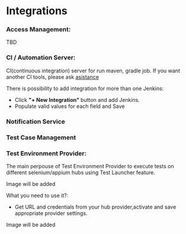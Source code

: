 # Integrations

### Access Management:
TBD
### CI / Automation Server:
CI(continuous integration) server for run maven, gradle job.
If you want another CI tools, please ask [asistance](https://t.me/zebrunner)

There is possibility to add integration for more than one Jenkins:
* Click **"+ New Integration"** button and add Jenkins.
* Populate valid values for each field and Save

### Notification Service

### Test Case Management

### Test Environment Provider:
The main perpouse of Test Environment Provider to execute tests on different selenium/appium hubs using Test Launcher feature.

Image will be added

What you need to use it?:
* Get URL and credentials from your hub provider,activate and save appropriate provider settings. 

Image will be added

